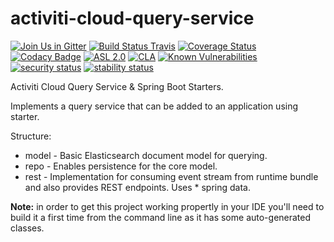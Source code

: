# activiti-cloud-query-service 

[![Join Us in Gitter](https://badges.gitter.im/Activiti/Activiti7.svg)](https://gitter.im/Activiti/Activiti7?utm_source=badge&utm_medium=badge&utm_campaign=pr-badge&utm_content=badge)
[![Build Status Travis](https://travis-ci.org/Activiti/activiti-cloud-query-service.svg?branch=master)](https://travis-ci.org/Activiti/activiti-cloud-query-service)
[![Coverage Status](http://img.shields.io/codecov/c/github/Activiti/activiti-cloud-query-service/master.svg?maxAge=86400)](https://codecov.io/gh/Activiti/activiti-cloud-query-service)
[![Codacy Badge](https://api.codacy.com/project/badge/Grade/5ee4e6ceacda459a9bffb12e5fb4574d)](https://www.codacy.com/app/Activiti/activiti-cloud-query-service?utm_source=github.com&amp;utm_medium=referral&amp;utm_content=Activiti/activiti-cloud-query-service&amp;utm_campaign=Badge_Grade)
[![ASL 2.0](https://img.shields.io/hexpm/l/plug.svg)](https://github.com/Activiti/activiti-cloud-query-service/blob/master/LICENSE.txt)
[![CLA](https://cla-assistant.io/readme/badge/Activiti/activiti-cloud-query-service)](https://cla-assistant.io/Activiti/activiti-cloud-query-service)
[![Known Vulnerabilities](https://snyk.io/test/github/Activiti/activiti-cloud-query-service/badge.svg)](https://snyk.io/test/github/Activiti/activiti-cloud-query-service)
[![security status](https://www.meterian.com/badge/gh/Activiti/activiti-cloud-query-service/security)](https://www.meterian.com/report/gh/Activiti/activiti-cloud-query-service)
[![stability status](https://www.meterian.com/badge/gh/Activiti/activiti-cloud-query-service/stability)](https://www.meterian.com/report/gh/Activiti/activiti-cloud-query-service)

Activiti Cloud Query Service &amp; Spring Boot Starters.

Implements a query service that can be added to an application using starter. 

Structure:
* model - Basic Elasticsearch document model for querying.
* repo - Enables persistence for the core model.
* rest - Implementation for consuming event stream from runtime bundle and also provides REST endpoints. Uses * spring data.

**Note:** in order to get this project working propertly in your IDE you'll need to build it a first time from the command line as it has some auto-generated classes.
